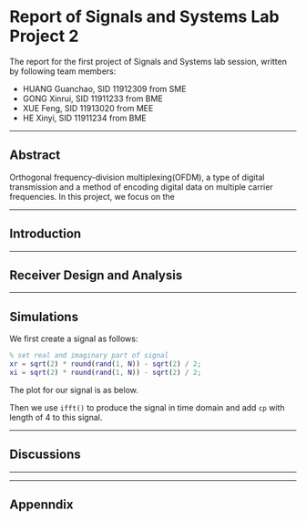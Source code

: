 # Report of Signals and Systems Lab Project 2

The report for the first project of Signals and Systems lab session, written by following team members:

- HUANG Guanchao, SID 11912309 from SME
- GONG Xinrui, SID 11911233 from BME
- XUE Feng, SID 11913020 from MEE
- HE Xinyi, SID 11911234 from BME

---

## Abstract

Orthogonal frequency-division multiplexing(OFDM), a type of digital transmission and a method of encoding digital data on multiple carrier frequencies. In this project, we focus on the 


---

## Introduction

---

## Receiver Design and Analysis

---

## Simulations
 We first create a signal as follows:

 ```matlab
 % set real and imaginary part of signal
xr = sqrt(2) * round(rand(1, N)) - sqrt(2) / 2; 
xi = sqrt(2) * round(rand(1, N)) - sqrt(2) / 2;
 ```
The plot for our signal is as below.



Then we use `ifft()` to produce the signal in time domain and add `cp` with length of 4 to this signal. 

---

## Discussions

---

---

## Appenndix

